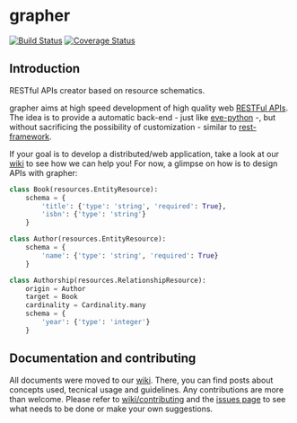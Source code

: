 # grapher

[![Build Status](https://travis-ci.org/lucasdavid/grapher.svg?branch=master)](https://travis-ci.org/lucasdavid/grapher)
[![Coverage Status](https://coveralls.io/repos/lucasdavid/grapher/badge.svg?branch=master&service=github)](https://coveralls.io/github/lucasdavid/grapher?branch=master)

## Introduction
RESTful APIs creator based on resource schematics.

grapher aims at high speed development of high quality web
[RESTFul APIs](https://en.wikipedia.org/wiki/Representational_state_transfer). The idea is to provide a automatic
back-end - just like [eve-python](http://python-eve.org/) -, but without sacrificing the possibility of customization -
similar to [rest-framework](http://www.django-rest-framework.org/).

If your goal is to develop a distributed/web application, take a look at our
[wiki](https://github.com/lucasdavid/grapher/wiki) to see how we can help you!
For now, a glimpse on how is to design APIs with grapher:

```py
class Book(resources.EntityResource):
    schema = {
        'title': {'type': 'string', 'required': True},
        'isbn': {'type': 'string'}
    }

class Author(resources.EntityResource):
    schema = {
        'name': {'type': 'string', 'required': True}
    }

class Authorship(resources.RelationshipResource):
    origin = Author
    target = Book
    cardinality = Cardinality.many
    schema = {
        'year': {'type': 'integer'}
    }

```
  
## Documentation and contributing

All documents were moved to our [wiki](https://github.com/lucasdavid/grapher/wiki). There, you can find posts about concepts used, tecnical usage and guidelines. Any contributions are more than welcome. Please refer to
[wiki/contributing](https://github.com/lucasdavid/grapher/wiki/contributing) and the
[issues page](https://github.com/lucasdavid/grapher/issues) to see what needs to be done or make your own suggestions.
